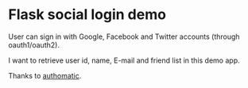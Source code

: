 Flask social login demo
===

User can sign in with Google, Facebook and Twitter accounts (through oauth1/oauth2).

I want to retrieve user id, name, E-mail and friend list in this demo app.

Thanks to [authomatic](https://github.com/peterhudec/authomatic).

